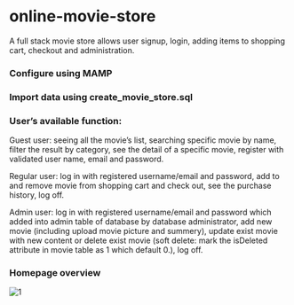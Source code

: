 # online-movie-store
A full stack movie store allows user signup, login, adding items to shopping cart, checkout and administration.

### Configure using MAMP
### Import data using create_movie_store.sql


### User’s available function:

Guest user: seeing all the movie’s list, searching specific movie by name, filter the result by category, see the detail of a specific movie, register with validated user name, email and password.

 Regular user: log in with registered username/email and password, add to and remove movie from shopping cart and check out, see the purchase history, log off.

Admin user: log in with registered username/email and password which added into admin table of database by database administrator, add new movie (including upload movie picture and summery), update exist movie with new content or delete exist movie (soft delete: mark the isDeleted attribute in movie table as 1 which default 0.), log off.


### Homepage overview
![1](https://cloud.githubusercontent.com/assets/9277856/25505589/1b1cdbd4-2b68-11e7-83b2-a4748cf17e4b.png)
